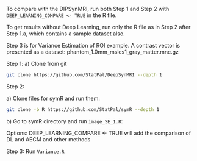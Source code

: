 To compare with the DIPSynMRI, run both Step 1 and Step 2 
with `DEEP_LEARNING_COMPARE <- TRUE` in the R file. 

To get results without Deep Learning, run only the R file 
as in Step 2 after Step 1.a, which contains a sample dataset also.

Step 3 is for Variance Estimation of ROI example. 
A contrast vector is presented as a dataset: 
phantom_1.0mm_msles1_gray_matter.mnc.gz


Step 1:
a) Clone from git
```sh
git clone https://github.com/StatPal/DeepSynMRI --depth 1
```


Step 2: 

a) Clone files for symR and run them: 
```sh
git clone -b R https://github.com/StatPal/symR --depth 1
```

b) Go to symR directory and run `image_SE_1.R`:

Options: DEEP_LEARNING_COMPARE <- TRUE will add the comparison of DL and AECM and other methods

Step 3: Run `Variance.R`

